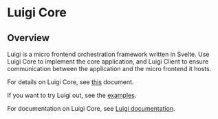 # Luigi Core

## Overview

Luigi is a micro frontend orchestration framework written in Svelte. Use Luigi Core to implement the core application, and Luigi Client to ensure communication between the application and the micro frontend it hosts. 

For details on Luigi Core, see [this](https://github.com/SAP/luigi/tree/master/core) document.

If you want to try Luigi out, see the [examples](https://github.com/SAP/luigi/tree/master/core/examples).

For documentation on Luigi Core, see [Luigi documentation](https://docs.luigi-project.io).
